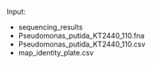 Input:
- sequencing_results
- Pseudomonas_putida_KT2440_110.fna
- Pseudomonas_putida_KT2440_110.csv
- map_identity_plate.csv
